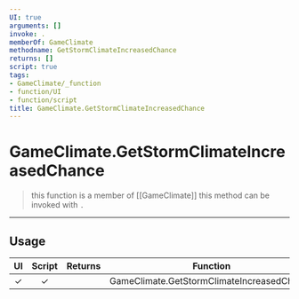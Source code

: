 ```yaml
---
UI: true
arguments: []
invoke: .
memberOf: GameClimate
methodname: GetStormClimateIncreasedChance
returns: []
script: true
tags:
- GameClimate/_function
- function/UI
- function/script
title: GameClimate.GetStormClimateIncreasedChance
---
```

# GameClimate.GetStormClimateIncreasedChance
> this function is a member of [[GameClimate]]
> this method can be invoked with `.`
-----
## Usage
|  UI | Script | Returns | Function | Arguments |
|:---:|:------:|-------:|:--------:|:---------|
|✓|✓||GameClimate.GetStormClimateIncreasedChance||

